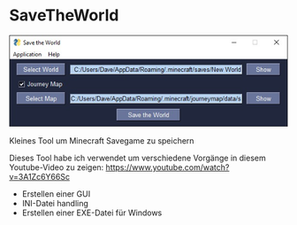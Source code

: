# SaveTheWorld
![alt tag](https://github.com/DIYDave/SaveTheWorld/blob/main/v1.03.jpg)

Kleines Tool um Minecraft Savegame zu speichern

Dieses Tool habe ich verwendet um verschiedene Vorgänge in diesem Youtube-Video zu zeigen:
https://www.youtube.com/watch?v=3A1Zc6Y66Sc

- Erstellen einer GUI
- INI-Datei handling
- Erstellen einer EXE-Datei für Windows
